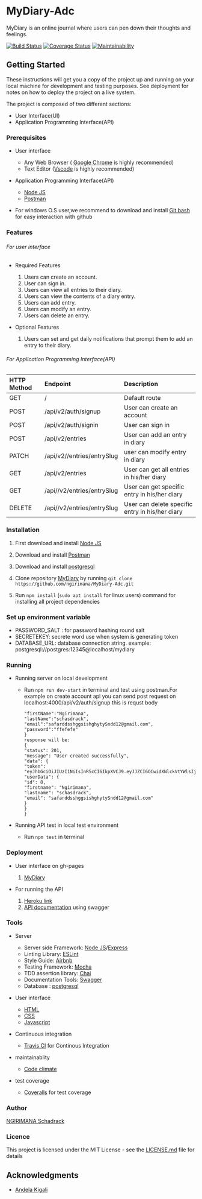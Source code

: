 # MyDiary-Adc

MyDiary is an online journal where users can pen down their thoughts and feelings.

[![Build Status](https://travis-ci.org/ngirimana/MyDiary-Adc.svg?branch=develop)](https://travis-ci.org/ngirimana/MyDiary-Adc) [![Coverage Status](https://coveralls.io/repos/github/ngirimana/MyDiary-Adc/badge.svg)](https://coveralls.io/github/ngirimana/MyDiary-Adc)  [![Maintainability](https://api.codeclimate.com/v1/badges/83416e7d77df58e984de/maintainability)](https://codeclimate.com/github/ngirimana/MyDiary-Adc/maintainability)

## Getting Started

These instructions will get you a copy of the project up and running on your local machine for development and testing purposes. See deployment for notes on how to deploy the project on a live system.

The project is composed of two different sections:

- User Interface(UI)
- Application Programming Interface(API)

### Prerequisites

- User interface

  - Any Web Browser ( [Google Chrome](https://www.google.com/chrome/) is highly recommended)
  - Text Editor ([Vscode](https://code.visualstudio.com/download) is highly recommended)

- Application Programming Interface(API)

  - [Node JS](https://nodejs.org/)
  - [Postman](https://www.getpostman.com/downloads/)

- For windows O.S user,we recommend to download and install [Git bash](https://git-scm.com/downloads) for easy interaction with github

### Features

###### For user interface

- Required Features

  1. Users can create an account.
  2. User can sign in.
  3. Users can view all entries to their diary.
  4. Users can view the contents of a diary entry.
  5. Users can add entry.
  6. Users can modify an entry.
  7. Users can delete an entry.

- Optional Features

  1. Users can set and get daily notifications that prompt them to add an entry to their diary.

###### For Application Programming Interface(API)

| HTTP Method | Endpoint                   | Description                                     |
| :---------- | :------------------------- | :---------------------------------------------- |
| GET         | /                          | Default route                                   |
| POST        | /api/v2/auth/signup        | User can create an account                      |
| POST        | /api/v2/auth/signin        | User can sign in                                |
| POST        | /api/v2/entries            | User can add an entry in diary                  |
| PATCH       | /api/v2//entries/entrySlug | user can modify entry in diary                  |
| GET         | /api/v2/entries            | User can get all entries in his/her diary       |
| GET         | /api//v2/entries/entrySlug | User can get specific entry in his/her diary    |
| DELETE      | /api//v2/entries/entrySlug | User can delete specific entry in his/her diary |

### Installation

1.  First download and install [Node JS](https://nodejs.org/en/download/)
2.  Download and install [Postman](https://www.getpostman.com/downloads/)
3.  Download and install [postgresql](https://www.postgresql.org/)

4.  Clone repository [MyDiary](https://github.com/ngirimana/MyDiary-Adc/tree/develop) by running
    `git clone https://github.com/ngirimana/MyDiary-Adc.git`
5.  Run `npm install` (`sudo apt install` for linux users) command for installing all project dependencies

### Set up environment variable

- PASSWORD_SALT : for password hashing round salt
- SECRETEKEY: secrete word use when system is generating token
- DATABASE_URL: database connection string. example: postgresql://postgres:12345@localhost/mydiary

### Running

- Running server on local development

  - Run `npm run dev-start` in terminal and test using postman.For example on create account api
    you can send post request on localhost:4000/api/v2/auth/signup
    this is requst body
    ```{
    "firstName":"Ngirimana",
    "lastName":"schasdrack",
    "email":"safarddsshggsishghytySndd12@gmail.com",
    "password":"ffefefe"
    }
    response will be:
    {
    "status": 201,
    "message": "User created successfully",
    "data": {
    "token": "eyJhbGciOiJIUzI1NiIsInR5cCI6IkpXVCJ9.eyJJZCI6OCwidXNlckVtYWlsIjoic2FmYXJkZHNzaGdnc2lzaGdoeXR5U25kZDEyQGdtYWlsLmNvbSIsImlhdCI6MTU3Mjk0ODY5NiwiZXhwIjoxNTczMDM1MDk2fQ.t0Q4KYr_YmwmI6Skmk9nLoBgLJcgX1O1iyWJVMck0NU",
    "userData": {
    "id": 8,
    "firstname": "Ngirimana",
    "lastname": "schasdrack",
    "email": "safarddsshggsishghytySndd12@gmail.com"
    }
    }
    }
    ```

* Running API test in local test environment

  - Run `npm test` in terminal

### Deployment

- User interface on gh-pages

  1. [MyDiary](https://ngirimana.github.io/MyDiary-Adc/UI/)

- For running the API
  1. [Heroku link](https://mydiary-web.herokuapp.com/)
  2. [API documentation](https://mydiary-web.herokuapp.com/api-docs/) using swagger

### Tools

- Server

  - Server side Framework: [Node JS](https://nodejs.org/)/[Express](https://expressjs.com/)
  - Linting Library: [ESLint](https://eslint.org)
  - Style Guide: [Airbnb](https://github.com/airbnb/javascript)
  - Testing Framework: [Mocha](https://mochajs.org/)
  - TDD assertion library: [Chai](https://www.chaijs.com)
  - Documentation Tools: [Swagger](https://swagger.io/tools/swagger-ui/)
  - Database : [postgresql](https://www.postgresql.org/)

- User interface

  - [HTML](https://html.com/)
  - [CSS](https://www.w3schools.com/css/)
  - [Javascript](https://javascript.info/)

- Continuous integration
  - [Travis CI](https://travis-ci.org/) for Continous Integration
- maintainablity
  - [Code climate](https://codeclimate.com/)
- test coverage

  - [Coveralls](https://coveralls.io) for test coverage

### Author

[NGIRIMANA Schadrack](https://github.com/ngirimana/)

### Licence

This project is licensed under the MIT License - see the [LICENSE.md](https://github.com/ngirimana/MyDiary-Adc/blob/develop/README.md) file for details

## Acknowledgments

- [Andela Kigali](https://andela.com/)
